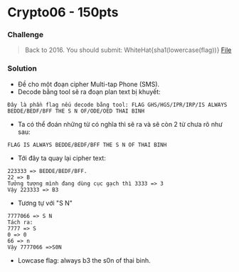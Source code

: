 # Crypto06 - 150pts
### Challenge
>Back to 2016.
You should submit: WhiteHat{sha1(lowercase(flag))}
[File](cipher.txt)
### Solution
- Đề cho một đoạn cipher Multi-tap Phone (SMS).
- Decode bằng tool sẽ ra đoạn plan text bị khuyết:
```
Đây là phần flag nếu decode bằng tool: FLAG GHS/HGS/IPR/IRP/IS ALWAYS BEDDE/BEDF/BFF THE S N OF/ODE/OED THAI BINH
```
- Ta có thể đoán những từ có nghĩa thì sẽ ra và sẽ còn 2 từ chưa rõ như sau:
```
FLAG IS ALWAYS BEDDE/BEDF/BFF THE S N OF THAI BINH
```
- Tới đây ta quay lại cipher text:
```
223333 => BEDDE/BEDF/BFF.
22 => B
Tưởng tượng mình đang dùng cục gạch thì 3333 => 3
Vậy 223333 => B3
```
- Tương tự với "S N"
```
7777066 => S N
Tách ra:
7777 => S
0 => 0 
66 => n
Vậy 7777066 =>S0N
```
- Lowcase flag: always b3 the s0n of thai binh.